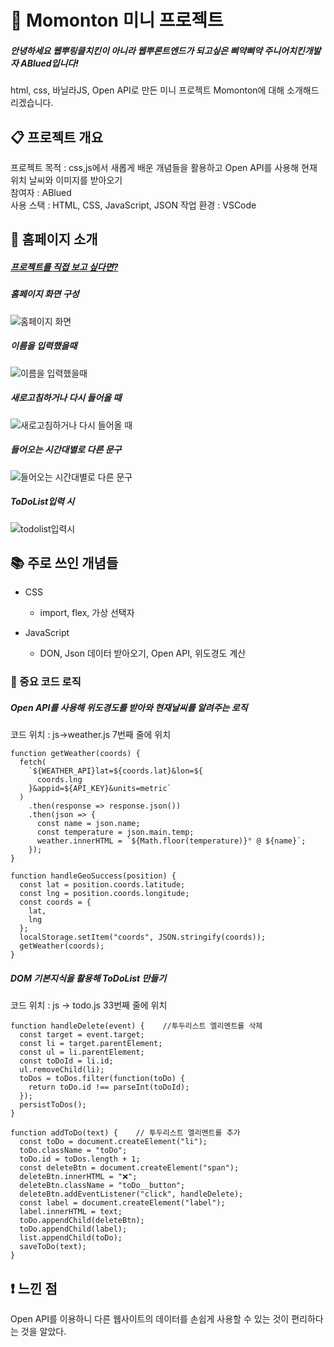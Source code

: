 # :sunrise: Momonton 미니 프로젝트

##### 안녕하세요 웹뿌링클치킨이 아니라 웹뿌론트엔드가 되고싶은 삐약삐약 주니어치킨개발자 ABlued입니다!

html, css, 바닐라JS, Open API로 만든 미니 프로젝트 Momonton에 대해 소개해드리겠습니다.

:clipboard: 프로젝트 개요
---

프로젝트 목적 : css,js에서 새롭게 배운 개념들을 활용하고 Open API를 사용해 현재 위치 날씨와 이미지를 받아오기  
참여자 : ABlued  
사용 스택 : HTML, CSS, JavaScript, JSON
작업 환경 : VSCode  
 
 
:wave: 홈페이지 소개
---
  
##### [프로젝트를 직접 보고 싶다면?](https://ablued.github.io/momonton/)
  
##### 홈페이지 화면 구성
![홈페이지 화면](https://user-images.githubusercontent.com/53801395/120751596-453c6a00-c543-11eb-992a-81ad62e315a4.jpg)

##### 이름을 입력했을때
![이름을 입력했을때](https://user-images.githubusercontent.com/53801395/120751077-5b95f600-c542-11eb-99f0-f2af0af38cbd.jpg)

##### 새로고침하거나 다시 들어올 때
![새로고침하거나 다시 들어올 때](https://user-images.githubusercontent.com/53801395/120751078-5b95f600-c542-11eb-8289-5d90806b2ee9.jpg)
    
##### 들어오는 시간대별로 다른 문구
![들어오는 시간대별로 다른 문구](https://user-images.githubusercontent.com/53801395/120751079-5c2e8c80-c542-11eb-91e0-540a7c8bb290.jpg)
  
##### ToDoList입력 시
![todolist입력시](https://user-images.githubusercontent.com/53801395/120751080-5cc72300-c542-11eb-8d58-3ccf087eebb4.jpg)
  
:books: 주로 쓰인 개념들 
---

+ CSS
    + import, flex, 가상 선택자

+ JavaScript
    + DON, Json 데이터 받아오기, Open API, 위도경도 계산




### :page_with_curl: 중요 코드 로직

##### Open API를 사용해 위도경도를 받아와 현재날씨를 알려주는 로직
코드 위치 : js->weather.js 7번째 줄에 위치
```
function getWeather(coords) {
  fetch(
    `${WEATHER_API}lat=${coords.lat}&lon=${
      coords.lng
    }&appid=${API_KEY}&units=metric`
  )
    .then(response => response.json())
    .then(json => {
      const name = json.name;
      const temperature = json.main.temp;
      weather.innerHTML = `${Math.floor(temperature)}° @ ${name}`;
    });
}

function handleGeoSuccess(position) {
  const lat = position.coords.latitude;
  const lng = position.coords.longitude;
  const coords = {
    lat,
    lng
  };
  localStorage.setItem("coords", JSON.stringify(coords));
  getWeather(coords);
}
```
##### DOM 기본지식을 활용해 ToDoList 만들기
코드 위치 : js -> todo.js 33번째 줄에 위치
```
function handleDelete(event) {    //투두리스트 엘리멘트를 삭제
  const target = event.target;
  const li = target.parentElement;
  const ul = li.parentElement;
  const toDoId = li.id;
  ul.removeChild(li);
  toDos = toDos.filter(function(toDo) {
    return toDo.id !== parseInt(toDoId);
  });
  persistToDos();
}

function addToDo(text) {    // 투두리스트 엘리멘트를 추가
  const toDo = document.createElement("li");
  toDo.className = "toDo";
  toDo.id = toDos.length + 1;
  const deleteBtn = document.createElement("span");
  deleteBtn.innerHTML = "❌";
  deleteBtn.className = "toDo__button";
  deleteBtn.addEventListener("click", handleDelete);
  const label = document.createElement("label");
  label.innerHTML = text;
  toDo.appendChild(deleteBtn);
  toDo.appendChild(label);
  list.appendChild(toDo);
  saveToDo(text);
}
```

:exclamation: 느낀 점
---
Open API를 이용하니 다른 웹사이트의 데이터를 손쉽게 사용할 수 있는 것이 편리하다는 것을 알았다.

